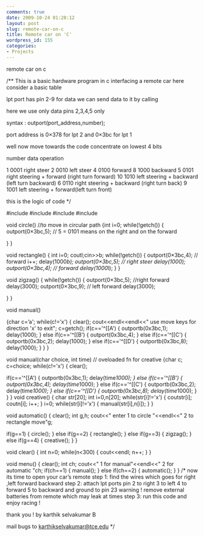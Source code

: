 ```yaml
---
comments: true
date: 2009-10-24 01:28:12
layout: post
slug: remote-car-on-c
title: Remote car on 'C'
wordpress_id: 155
categories:
- Projects
---
```


remote car on c

/** This is a basic hardware program in c interfacing a remote car
here consider a basic table

lpt port has pin 2-9 for data we can send data to it by calling

here we use only data pins 2,3,4,5 only

syntax : outport(port_address,number);

port address is 0×378 for lpt 2 and 0×3bc for lpt 1

well now move towards the code concentrate on lowest 4 bits

number data operation

1 0001 right steer
2 0010 left steer
4 0100 forward
8 1000 backward
5 0101 right steering + forward (right turn forward)
10 1010 left steering + backward (left turn backward)
6 0110 right steering + backward (right turn back)
9 1001 left steering + forward(left turn front)

this is the logic of code
*/

#include
#include
#include
#include

void circle() //to move in circular path
{int i=0;
while(!getch())
{
outport(0×3bc,5); // 5 = 0101 means on the right and on the forward

}
}

void rectangle()
{
int i=0;
coutl;cin>>b;
while(!getch())
{
outport(0×3bc,4); // forward
i++;
delay(1000*b);
outport(0×3bc,5); // right steer
delay(1000);
outport(0×3bc,4); // forward
delay(1000*l);
}
}

void zigzag()
{
while(!getch())
{
outport(0×3bc,5); //right forward
delay(3000);
outport(0×3bc,9); // left forward
delay(3000);

}
}

void manual()

{char c=’a';
while(c!=’x')
{
clear();
cout<<endl<<endl<<" use move keys for direction 'x' to exit";
c=getch();
if(c=='^[[A')
{
outportb(0x3bc,1);
delay(1000);
}
else if(c=='^[[B')
{
outport(0x3bc,4);
}
else if(c=='^[[C')
{
outportb(0x3bc,2);
delay(1000);
}
else if(c=='^[[D')
{
outportb(0x3bc,8);
delay(1000);
}
}
}

void manual(char choice, int time) // oveloaded fn for creative
{char c;
c=choice;
while(c!='x')
{
clear();

if(c=='^[[A')
{
outportb(0x3bc,1);
delay(time*1000);
}
else if(c=='^[[B')
{
outport(0x3bc,4);
delay(time*1000);
}
else if(c=='^[[C')
{
outportb(0x3bc,2);
delay(time*1000);
}
else if(c=='^[[D')
{
outportb(0x3bc,8);
delay(time*1000);
}
}
}
void creative()
{
char str[20];
int i=0,n[20];
while(str[i]!='x')
{
coutstr[i];
coutn[i];
i++;
}
i=0;
while(str[i]!=’x')
{
manual(str[i],n[i]);
}
}

void automatic()
{
clear(); int g,h;
cout<<" enter 1 to circle "<<endl<<" 2 to rectangle move"g;

if(g==1)
{
circle();
}
else if(g==2)
{
rectangle();
}
else if(g==3)
{
zigzag();
}
else if(g==4)
{
creative();
}
}

void clear()
{
int n=0;
while(n<300)
{
cout<<endl;
n++;
}
}

void menu()
{
clear(); int ch;
cout<<" 1 for manual"<<endl<<" 2 for automatic "ch;
if(ch==1)
{
manual();
}
else if(ch==2)
{
automatic();
}
}
/* now its time to open your car’s remote
step 1: find the wires which goes for right ,left forward backward
step 2: attach lpt ports pin 2 to right 3 to left 4 to forward 5 to backward and ground to pin 23
warning ! remove external batteries from remote which may leak at times
step 3: run this code and enjoy racing !

thank you !
by karthik selvakumar B

mail bugs to karthikselvakumar@tce.edu
*/

